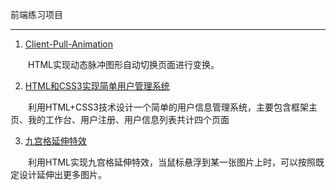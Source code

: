前端练习项目

***

1. [Client-Pull-Animation]()

&emsp;&emsp;HTML实现动态脉冲图形自动切换页面进行变换。

2. [HTML和CSS3实现简单用户管理系统]()

&emsp;&emsp;利用HTML+CSS3技术设计一个简单的用户信息管理系统，主要包含框架主页、我的工作台、用户注册、用户信息列表共计四个页面

3. [九宫格延伸特效]()

&emsp;&emsp;利用HTML实现九宫格延伸特效，当鼠标悬浮到某一张图片上时，可以按照既定设计延伸出更多图片。